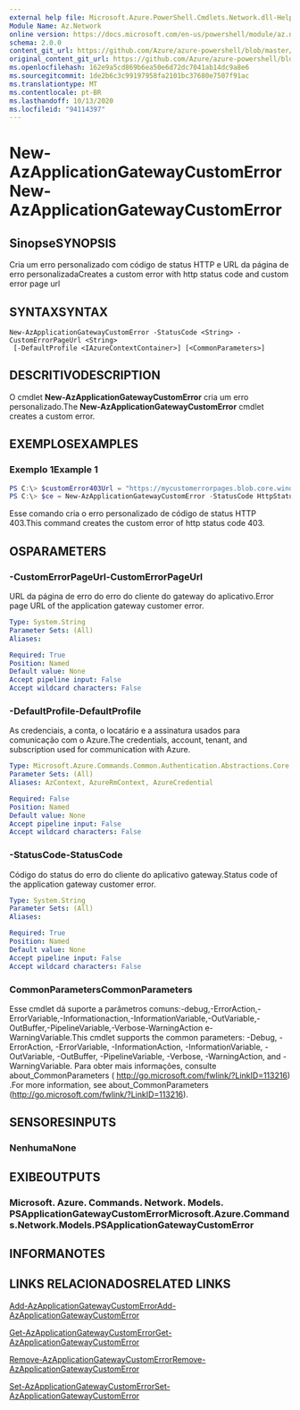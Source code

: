 ```yaml
---
external help file: Microsoft.Azure.PowerShell.Cmdlets.Network.dll-Help.xml
Module Name: Az.Network
online version: https://docs.microsoft.com/en-us/powershell/module/az.network/new-azapplicationgatewaycustomerror
schema: 2.0.0
content_git_url: https://github.com/Azure/azure-powershell/blob/master/src/Network/Network/help/New-AzApplicationGatewayCustomError.md
original_content_git_url: https://github.com/Azure/azure-powershell/blob/master/src/Network/Network/help/New-AzApplicationGatewayCustomError.md
ms.openlocfilehash: 162e9a5cd869b6ea50e6d72dc7041ab14dc9a8e6
ms.sourcegitcommit: 1de2b6c3c99197958fa2101bc37680e7507f91ac
ms.translationtype: MT
ms.contentlocale: pt-BR
ms.lasthandoff: 10/13/2020
ms.locfileid: "94114397"
---
```

# <span data-ttu-id="d539d-101">New-AzApplicationGatewayCustomError</span><span class="sxs-lookup"><span data-stu-id="d539d-101">New-AzApplicationGatewayCustomError</span></span>

## <span data-ttu-id="d539d-102">Sinopse</span><span class="sxs-lookup"><span data-stu-id="d539d-102">SYNOPSIS</span></span>
<span data-ttu-id="d539d-103">Cria um erro personalizado com código de status HTTP e URL da página de erro personalizada</span><span class="sxs-lookup"><span data-stu-id="d539d-103">Creates a custom error with http status code and custom error page url</span></span> 

## <span data-ttu-id="d539d-104">SYNTAX</span><span class="sxs-lookup"><span data-stu-id="d539d-104">SYNTAX</span></span>

```
New-AzApplicationGatewayCustomError -StatusCode <String> -CustomErrorPageUrl <String>
 [-DefaultProfile <IAzureContextContainer>] [<CommonParameters>]
```

## <span data-ttu-id="d539d-105">DESCRITIVO</span><span class="sxs-lookup"><span data-stu-id="d539d-105">DESCRIPTION</span></span>
<span data-ttu-id="d539d-106">O cmdlet **New-AzApplicationGatewayCustomError** cria um erro personalizado.</span><span class="sxs-lookup"><span data-stu-id="d539d-106">The **New-AzApplicationGatewayCustomError** cmdlet creates a custom error.</span></span>

## <span data-ttu-id="d539d-107">EXEMPLOS</span><span class="sxs-lookup"><span data-stu-id="d539d-107">EXAMPLES</span></span>

### <span data-ttu-id="d539d-108">Exemplo 1</span><span class="sxs-lookup"><span data-stu-id="d539d-108">Example 1</span></span>
```powershell
PS C:\> $customError403Url = "https://mycustomerrorpages.blob.core.windows.net/errorpages/403-another.htm"
PS C:\> $ce = New-AzApplicationGatewayCustomError -StatusCode HttpStatus403 -CustomErrorPageUrl $customError403Url
```

<span data-ttu-id="d539d-109">Esse comando cria o erro personalizado de código de status HTTP 403.</span><span class="sxs-lookup"><span data-stu-id="d539d-109">This command creates the custom error of http status code 403.</span></span>

## <span data-ttu-id="d539d-110">OS</span><span class="sxs-lookup"><span data-stu-id="d539d-110">PARAMETERS</span></span>

### <span data-ttu-id="d539d-111">-CustomErrorPageUrl</span><span class="sxs-lookup"><span data-stu-id="d539d-111">-CustomErrorPageUrl</span></span>
<span data-ttu-id="d539d-112">URL da página de erro do erro do cliente do gateway do aplicativo.</span><span class="sxs-lookup"><span data-stu-id="d539d-112">Error page URL of the application gateway customer error.</span></span>

```yaml
Type: System.String
Parameter Sets: (All)
Aliases:

Required: True
Position: Named
Default value: None
Accept pipeline input: False
Accept wildcard characters: False
```

### <span data-ttu-id="d539d-113">-DefaultProfile</span><span class="sxs-lookup"><span data-stu-id="d539d-113">-DefaultProfile</span></span>
<span data-ttu-id="d539d-114">As credenciais, a conta, o locatário e a assinatura usados para comunicação com o Azure.</span><span class="sxs-lookup"><span data-stu-id="d539d-114">The credentials, account, tenant, and subscription used for communication with Azure.</span></span>

```yaml
Type: Microsoft.Azure.Commands.Common.Authentication.Abstractions.Core.IAzureContextContainer
Parameter Sets: (All)
Aliases: AzContext, AzureRmContext, AzureCredential

Required: False
Position: Named
Default value: None
Accept pipeline input: False
Accept wildcard characters: False
```

### <span data-ttu-id="d539d-115">-StatusCode</span><span class="sxs-lookup"><span data-stu-id="d539d-115">-StatusCode</span></span>
<span data-ttu-id="d539d-116">Código do status do erro do cliente do aplicativo gateway.</span><span class="sxs-lookup"><span data-stu-id="d539d-116">Status code of the application gateway customer error.</span></span>

```yaml
Type: System.String
Parameter Sets: (All)
Aliases:

Required: True
Position: Named
Default value: None
Accept pipeline input: False
Accept wildcard characters: False
```

### <span data-ttu-id="d539d-117">CommonParameters</span><span class="sxs-lookup"><span data-stu-id="d539d-117">CommonParameters</span></span>
<span data-ttu-id="d539d-118">Esse cmdlet dá suporte a parâmetros comuns:-debug,-ErrorAction,-ErrorVariable,-Informationaction,-InformationVariable,-OutVariable,-OutBuffer,-PipelineVariable,-Verbose-WarningAction e-WarningVariable.</span><span class="sxs-lookup"><span data-stu-id="d539d-118">This cmdlet supports the common parameters: -Debug, -ErrorAction, -ErrorVariable, -InformationAction, -InformationVariable, -OutVariable, -OutBuffer, -PipelineVariable, -Verbose, -WarningAction, and -WarningVariable.</span></span> <span data-ttu-id="d539d-119">Para obter mais informações, consulte about_CommonParameters ( http://go.microsoft.com/fwlink/?LinkID=113216) .</span><span class="sxs-lookup"><span data-stu-id="d539d-119">For more information, see about_CommonParameters (http://go.microsoft.com/fwlink/?LinkID=113216).</span></span>

## <span data-ttu-id="d539d-120">SENSORES</span><span class="sxs-lookup"><span data-stu-id="d539d-120">INPUTS</span></span>

### <span data-ttu-id="d539d-121">Nenhuma</span><span class="sxs-lookup"><span data-stu-id="d539d-121">None</span></span>

## <span data-ttu-id="d539d-122">EXIBE</span><span class="sxs-lookup"><span data-stu-id="d539d-122">OUTPUTS</span></span>

### <span data-ttu-id="d539d-123">Microsoft. Azure. Commands. Network. Models. PSApplicationGatewayCustomError</span><span class="sxs-lookup"><span data-stu-id="d539d-123">Microsoft.Azure.Commands.Network.Models.PSApplicationGatewayCustomError</span></span>

## <span data-ttu-id="d539d-124">INFORMA</span><span class="sxs-lookup"><span data-stu-id="d539d-124">NOTES</span></span>

## <span data-ttu-id="d539d-125">LINKS RELACIONADOS</span><span class="sxs-lookup"><span data-stu-id="d539d-125">RELATED LINKS</span></span>

[<span data-ttu-id="d539d-126">Add-AzApplicationGatewayCustomError</span><span class="sxs-lookup"><span data-stu-id="d539d-126">Add-AzApplicationGatewayCustomError</span></span>](./Add-AzApplicationGatewayCustomError.md)

[<span data-ttu-id="d539d-127">Get-AzApplicationGatewayCustomError</span><span class="sxs-lookup"><span data-stu-id="d539d-127">Get-AzApplicationGatewayCustomError</span></span>](./Get-AzApplicationGatewayCustomError.md)

[<span data-ttu-id="d539d-128">Remove-AzApplicationGatewayCustomError</span><span class="sxs-lookup"><span data-stu-id="d539d-128">Remove-AzApplicationGatewayCustomError</span></span>](./Remove-AzApplicationGatewayCustomError.md)

[<span data-ttu-id="d539d-129">Set-AzApplicationGatewayCustomError</span><span class="sxs-lookup"><span data-stu-id="d539d-129">Set-AzApplicationGatewayCustomError</span></span>](./Set-AzApplicationGatewayCustomError.md)
